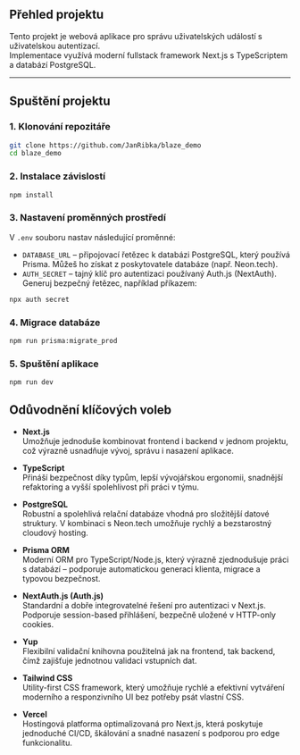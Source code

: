 ## Přehled projektu

Tento projekt je webová aplikace pro správu uživatelských událostí s uživatelskou autentizací.  
Implementace využívá moderní fullstack framework Next.js s TypeScriptem a databází PostgreSQL.

---

## Spuštění projektu

### 1. Klonování repozitáře

```bash
git clone https://github.com/JanRibka/blaze_demo
cd blaze_demo
```

### 2. Instalace závislostí

```bash
npm install
```

### 3. Nastavení proměnných prostředí

V `.env` souboru nastav následující proměnné:

- `DATABASE_URL` – připojovací řetězec k databázi PostgreSQL, který používá Prisma. Můžeš ho získat z poskytovatele databáze (např. Neon.tech).
- `AUTH_SECRET` – tajný klíč pro autentizaci používaný Auth.js (NextAuth). Generuj bezpečný řetězec, například příkazem:

```bash
npx auth secret
```

### 4. Migrace databáze

```bash
npm run prisma:migrate_prod
```

### 5. Spuštění aplikace

```bash
npm run dev
```

## Odůvodnění klíčových voleb

- **Next.js**  
  Umožňuje jednoduše kombinovat frontend i backend v jednom projektu, což výrazně usnadňuje vývoj, správu i nasazení aplikace.

- **TypeScript**  
  Přináší bezpečnost díky typům, lepší vývojářskou ergonomii, snadnější refaktoring a vyšší spolehlivost při práci v týmu.

- **PostgreSQL**  
  Robustní a spolehlivá relační databáze vhodná pro složitější datové struktury. V kombinaci s Neon.tech umožňuje rychlý a bezstarostný cloudový hosting.

- **Prisma ORM**  
  Moderní ORM pro TypeScript/Node.js, který výrazně zjednodušuje práci s databází – podporuje automatickou generaci klienta, migrace a typovou bezpečnost.

- **NextAuth.js (Auth.js)**  
  Standardní a dobře integrovatelné řešení pro autentizaci v Next.js. Podporuje session-based přihlášení, bezpečně uložené v HTTP-only cookies.

- **Yup**  
  Flexibilní validační knihovna použitelná jak na frontend, tak backend, čímž zajišťuje jednotnou validaci vstupních dat.

- **Tailwind CSS**  
  Utility-first CSS framework, který umožňuje rychlé a efektivní vytváření moderního a responzivního UI bez potřeby psát vlastní CSS.

- **Vercel**  
  Hostingová platforma optimalizovaná pro Next.js, která poskytuje jednoduché CI/CD, škálování a snadné nasazení s podporou pro edge funkcionalitu.
